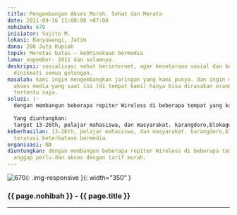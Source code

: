 ```yaml
---
title: Pengembangan Akses Murah, Sehat dan Merata
date: 2011-09-16 11:08:00 +07:00
nohibah: 670
inisiator: Sujito M.
lokasi: Banyuwangi, Jatim
dana: 200 Juta Rupiah
topik: Meretas batas – kebhinekaan bermedia
lama: nopember- 2011 dan selamnya.
deskripsi: sosialisasi sehat berinternet, agar kesetaraan sosial dan bermedia bisa
  dinikmati semua golongan.
masalah: kami ingin mengembangkan jaringan yang kami punya. dan ingin menjembatani
  akses media yang saat ini (di tempat kami) hanya bisa dirasakan orang di tempat
  tertentu saja.
solusi: |-
  dengan membangun beberapa repiter Wireless di beberapa tempat yang kami anggap perlu.dan akses dengan tarif murah.

  Yang diuntungkan:
  target 13-26th, pelajar mahasiswa, dan masyarakat. karangdoro,blokagung,barurejo.
keberhasilan: 13-26th, pelajar mahasiswa, dan masyarakat. karangdoro,blokagung,barurejo.
  teratasi keterbatasn bermedia.
organisasi: NA
diuntungkan: dengan membangun beberapa repiter Wireless di beberapa tempat yang kami
  anggap perlu.dan akses dengan tarif murah.
---
```


![670](/static/img/hibahcmb/670.png){: .img-responsive }{: width="350" }

### {{ page.nohibah }} - {{ page.title }}

---
